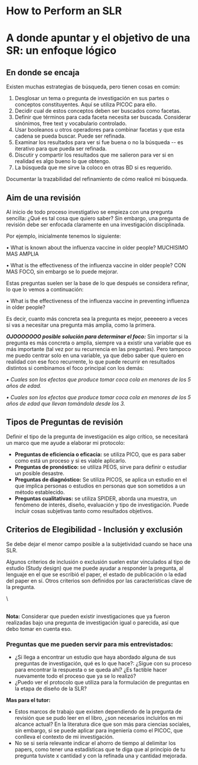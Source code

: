 # How to Perform an SLR

# A donde apuntar y el objetivo de una SR: un enfoque lógico 

## En donde se encaja 

Existen muchas estrategias de búsqueda, pero tienen cosas en común: 


1. Desglosar un tema o pregunta de investigación en sus partes o conceptos constituyentes. Aquí se utiliza PICOC para ello. 
2. Decidir cual de estos conceptos deben ser buscados como facetas. 
3. Definir que términos para cada faceta necesita ser buscada. Considerar sinónimos, free text y vocabulario controlado. 
4. Usar booleanos u otros operadores para combinar facetas y que esta cadena se pueda buscar. Puede ser refinada. 
5. Examinar los resultados para ver si fue buena o no la búsqueda -- es iterativo para que pueda ser refinada. 
6. Discutir y compartir los resultados que me salieron para ver si en realidad es algo bueno lo que obtengo. 
7. La búsqueda que me sirve la coloco en otras BD si es requerido. 

Documentar la trazabilidad del refinamiento de cómo realicé mi búsqueda. 

## Aim de una revisión 

Al inicio de todo proceso investigativo se empieza con una pregunta sencilla: ¿Qué es tal cosa que quiero saber? Sin embargo, una pregunta de revisión debe ser enfocada claramente en una investigación disciplinada.

Por ejemplo, inicialmente tenemos lo siguiente:

• What is known about the influenza vaccine in older people? MUCHISIMO MAS AMPLIA 

• What is the effectiveness of the influenza vaccine in older people? CON MAS FOCO, sin embargo se lo puede mejorar.

Estas preguntas suelen ser la base de lo que después se considera refinar, lo que lo vemos a continuación: 

• What is the effectiveness of the influenza vaccine in preventing influenza in older people?

Es decir, cuanto más concreta sea la pregunta es mejor, peeeeero a veces si vas a necesitar una pregunta más amplia, como la primera.

***OJOOOOOOO posible solución para determinar el foco:*** Sin importar si la pregunta es más concreta o amplia, siempre va a existir una variable que es más importante (tal vez por su recurrencia en las preguntas). Pero tampoco me puedo centrar solo en una variable, ya que debo saber que quiero en realidad con ese foco recurrente, lo que puede recurrir en resultados distintos si combinamos el foco principal con los demás: 

*• Cuales son los efectos que produce tomar coca cola en menores de los 5 años de edad.* 

*• Cuales son los efectos que produce tomar coca cola en menores de los 5 años de edad que llevan tomándola desde los 3.*

## Tipos de Preguntas de revisión 

Definir el tipo de la pregunta de investigación es algo crítico, se necesitará un marco que me ayude a elaborar mi protocolo: 

* **Preguntas de eficiencia o eficacia:** se utiliza PICO, que es para saber como está un proceso y si es viable aplicarlo. 
* **Preguntas de pronóstico:** se utiliza PEOS, sirve para definir o estudiar un posible desastre. 
* **Preguntas de diagnóstico:** Se utiliza PICOS, se aplica un estudio en el que implica personas o estudios en personas que son sometidos a un método establecido. 
* **Preguntas cualitativas:** se utiliza SPIDER, aborda una muestra, un fenómeno de interés, diseño, evaluación y tipo de investigación. Puede incluir cosas subjetivas tanto como resultados objetivos.

## Criterios de Elegibilidad - Inclusión y exclusión

Se debe dejar el menor campo posible a la subjetividad cuando se hace una SLR.

Algunos criterios de inclusión o exclusión suelen estar vinculados al tipo de estudio (Study design) que me puede ayudar a responder la pregunta, al lenguaje en el que se escribió el paper, el estado de publicación o la edad del paper en sí. Otros criterios son definidos por las características clave de la pregunta.


\

\
**Nota:** Considerar que pueden existir investigaciones que ya fueron realizadas bajo una pregunta de investigación igual o parecida, así que debo tomar en cuenta eso.

### **Preguntas que me pueden servir para mis entrevistados:** 

* ¿Si llega a encontrar un estudio que haya abordado alguna de sus preguntas de investigación, qué es lo que hace?: ¿Sigue con su proceso para encontrar la respuesta o se queda ahí? ¿Es factible hacer nuevamente todo el proceso que ya se lo realizó? 
* ¿Puedo ver el protocolo que utiliza para la formulación de preguntas en la etapa de diseño de la SLR?

**Mas para el tutor:** 

* Estos marcos de trabajo que existen dependiendo de la pregunta de revisión que se pudo leer en el libro, ¿son necesarios incluirlos en mi alcance actual? En la literatura dice que son más para ciencias sociales, sin embargo, si se puede aplicar para ingeniería como el PICOC, que conlleva el contexto de mi investigación. 
* No se si sería relevante indicar el ahorro de tiempo al delimitar los papers, como tener una estadísticas que te diga que al principio de tu pregunta tuviste x cantidad y con la refinada una y cantidad mejorada.